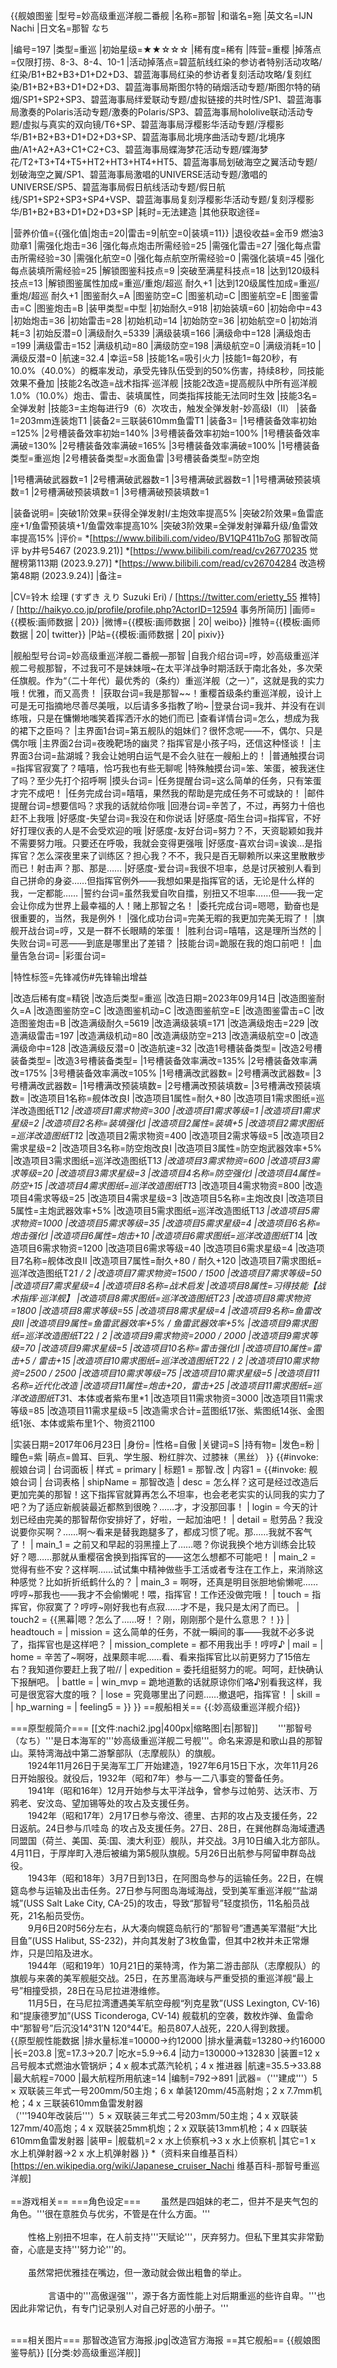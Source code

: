 {{舰娘图鉴
|型号=妙高级重巡洋舰二番舰
|名称=那智
|和谐名=狏
|英文名=IJN Nachi
|日文名=那智 なち

|编号=197
|类型=重巡
|初始星级=★★☆☆☆
|稀有度=稀有
|阵营=重樱
|掉落点=仅限打捞、8-3、8-4、10-1
|活动掉落点=碧蓝航线红染的参访者特别活动攻略/红染/B1+B2+B3+D1+D2+D3、碧蓝海事局红染的参访者复刻活动攻略/复刻红染/B1+B2+B3+D1+D2+D3、碧蓝海事局斯图尔特的硝烟活动专题/斯图尔特的硝烟/SP1+SP2+SP3、碧蓝海事局绊爱联动专题/虚拟链接的共时性/SP1、碧蓝海事局激奏的Polaris活动专题/激奏的Polaris/SP3、碧蓝海事局hololive联动活动专题/虚拟与真实的双向镜/T6+SP、碧蓝海事局浮樱影华活动专题/浮樱影华/B1+B2+B3+D1+D2+D3+SP、碧蓝海事局北境序曲活动专题/北境序曲/A1+A2+A3+C1+C2+C3、碧蓝海事局蝶海梦花活动专题/蝶海梦花/T2+T3+T4+T5+HT2+HT3+HT4+HT5、碧蓝海事局划破海空之翼活动专题/划破海空之翼/SP1、碧蓝海事局激唱的UNIVERSE活动专题/激唱的UNIVERSE/SP5、碧蓝海事局假日航线活动专题/假日航线/SP1+SP2+SP3+SP4+VSP、碧蓝海事局复刻浮樱影华活动专题/复刻浮樱影华/B1+B2+B3+D1+D2+D3+SP
|耗时=无法建造
|其他获取途径=

|营养价值={{强化值|炮击=20|雷击=9|航空=0|装填=11}}
|退役收益=金币9 燃油3 勋章1
|需强化炮击=36
|强化每点炮击所需经验=25
|需强化雷击=27
|强化每点雷击所需经验=30
|需强化航空=0
|强化每点航空所需经验=0
|需强化装填=45
|强化每点装填所需经验=25
|解锁图鉴科技点=9
|突破至满星科技点=18
|达到120级科技点=13
|解锁图鉴属性加成=重巡/重炮/超巡 耐久+1
|达到120级属性加成=重巡/重炮/超巡 耐久+1
|图鉴耐久=A
|图鉴防空=C
|图鉴机动=C
|图鉴航空=E
|图鉴雷击=C
|图鉴炮击=B
|装甲类型=中型
|初始耐久=918
|初始装填=60
|初始命中=43
|初始炮击=36
|初始雷击=28
|初始机动=14
|初始防空=36
|初始航空=0
|初始消耗=3
|初始反潜=0
|满级耐久=5339
|满级装填=166
|满级命中=128
|满级炮击=199
|满级雷击=152
|满级机动=80
|满级防空=198
|满级航空=0
|满级消耗=10
|满级反潜=0
|航速=32.4
|幸运=58
|技能1名=吸引火力
|技能1=每20秒，有10.0%（40.0%）的概率发动，承受先锋队伍受到的50%伤害，持续8秒，同技能效果不叠加
|技能2名改造=战术指挥·巡洋舰
|技能2改造=提高舰队中所有巡洋舰1.0%（10.0%）炮击、雷击、装填属性，同类指挥技能无法同时生效
|技能3名=全弹发射
|技能3=主炮每进行9（6）次攻击，触发全弹发射-妙高级I（II）
|装备1=203mm连装炮T1
|装备2=三联装610mm鱼雷T1
|装备3=
|1号槽装备效率初始=125%
|2号槽装备效率初始=140%
|3号槽装备效率初始=100%
|1号槽装备效率满破=130%
|2号槽装备效率满破=165%
|3号槽装备效率满破=100%
|1号槽装备类型=重巡炮
|2号槽装备类型=水面鱼雷
|3号槽装备类型=防空炮
<!--鱼雷底座数不代表武器数，不了解的请勿修改数据。-->
|1号槽满破武器数=1
|2号槽满破武器数=1
|3号槽满破武器数=1
|1号槽满破预装填数=1
|2号槽满破预装填数=1
|3号槽满破预装填数=1

|装备说明=
|突破1阶效果=获得全弹发射I/主炮效率提高5%
|突破2阶效果=鱼雷底座+1/鱼雷预装填+1/鱼雷效率提高10%
|突破3阶效果=全弹发射弹幕升级/鱼雷效率提高15%
|评价=
*[https://www.bilibili.com/video/BV1QP411b7oG 那智改简评 by井号5467 (2023.9.21)]
*[https://www.bilibili.com/read/cv26770235 觉醒榜第113期 (2023.9.27)]
*[https://www.bilibili.com/read/cv26704284 改造榜第48期 (2023.9.24)]
|备注=

|CV=铃木 绘理 (すずき えり Suzuki Eri) / [https://twitter.com/erietty_55 推特] / [http://haikyo.co.jp/profile/profile.php?ActorID=12594 事务所简历]
|画师={{模板:画师数据 | 20}}
|微博={{模板:画师数据 | 20| weibo}}
|推特={{模板:画师数据 | 20| twitter}}
|P站={{模板:画师数据 | 20| pixiv}}

|舰船型号台词=妙高级重巡洋舰二番舰—那智
|自我介绍台词=哼，妙高级重巡洋舰二号舰那智，不过我可不是妹妹哦~在太平洋战争时期活跃于南北各处，多次荣任旗舰。作为“（二十年代）最优秀的（条约）重巡洋舰（之一）”，这就是我的实力哦！优雅，而又高贵！
|获取台词=我是那智~~！重樱首级条约重巡洋舰，设计上可是无可指摘地尽善尽美哦，以后请多多指教了哟~
|登录台词=我并、并没有在训练哦，只是在慵懒地嗤笑着挥洒汗水的她们而已
|查看详情台词=怎么，想成为我的裙下之臣吗？
|主界面1台词=第五舰队的姐妹们？很怀念呢——不，偶尔、只是偶尔哦
|主界面2台词=夜晚靶场的幽灵？指挥官是小孩子吗，还信这种怪谈！
|主界面3台词=盐湖城？我会让她明白运气是不会久驻在一艘船上的！
|普通触摸台词=指挥官寂寞了？嘻嘻，恰巧我也有些无聊呢
|特殊触摸台词=笨、笨蛋，被我迷住了吗？至少先打个招呼啊
|摸头台词=<!--喂，你在摸哪里？-->
|任务提醒台词=这么简单的任务，只有笨蛋才完不成吧！
|任务完成台词=嘻嘻，果然我的帮助是完成任务不可或缺的！
|邮件提醒台词=想要信吗？求我的话就给你哦
|回港台词=辛苦了，不过，再努力十倍也赶不上我哦
|好感度-失望台词=我没在和你说话
|好感度-陌生台词=指挥官，不好好打理仪表的人是不会受欢迎的哦
|好感度-友好台词=努力？不，天资聪颖如我并不需要努力哦。只要还在呼吸，我就会变得更强哦
|好感度-喜欢台词=诶诶…是指挥官？怎么深夜里来了训练区？担心我？不不，我只是百无聊赖所以来这里散散步而已！射击声？那、那是……
|好感度-爱台词=我很不坦率，总是讨厌被别人看到自己拼命的身姿……但指挥官例外——我想如果是指挥官的话，无论是什么样的我，一定都能……
|誓约台词=虽然我爱自吹自擂，别扭又不坦率……但——我一定会让你成为世界上最幸福的人！赌上那智之名！
|委托完成台词=嗯嗯，勤奋也是很重要的，当然，我是例外！
|强化成功台词=完美无暇的我更加完美无瑕了！
|旗舰开战台词=哼，又是一群不长眼睛的笨蛋！
|胜利台词=嘻嘻，这是理所当然的
|失败台词=可恶——到底是哪里出了差错？
|技能台词=跪服在我的炮口前吧！
|血量告急台词=
|彩蛋台词=

|特性标签=先锋减伤#先锋输出增益

|改造后稀有度=精锐
|改造后类型=重巡
|改造日期=2023年09月14日
|改造图鉴耐久=A
|改造图鉴防空=C
|改造图鉴机动=C
|改造图鉴航空=E
|改造图鉴雷击=C
|改造图鉴炮击=B
|改造满级耐久=5619
|改造满级装填=171
|改造满级炮击=229
|改造满级雷击=197
|改造满级机动=80
|改造满级防空=213
|改造满级航空=0
|改造满级命中=128
|改造满级反潜=0
|改造航速=32
|改造1号槽装备类型=
|改造2号槽装备类型=
|改造3号槽装备类型=
|1号槽装备效率满改=135%
|2号槽装备效率满改=175%
|3号槽装备效率满改=105%
|1号槽满改武器数=<!--【改造有变化则填写】-->
|2号槽满改武器数=<!--【改造有变化则填写】-->
|3号槽满改武器数=<!--【改造有变化则填写】-->
|1号槽满改预装填数=<!--【改造有变化则填写】-->
|2号槽满改预装填数=<!--【改造有变化则填写】-->
|3号槽满改预装填数=<!--【改造有变化则填写】-->
|改造项目1名称=舰体改良I
|改造项目1属性=耐久+80
|改造项目1需求图纸=巡洋改造图纸T1*2
|改造项目1需求物资=300
|改造项目1需求等级=1
|改造项目1需求星级=2
|改造项目2名称=装填强化I
|改造项目2属性=装填+5
|改造项目2需求图纸=巡洋改造图纸T1*2
|改造项目2需求物资=400
|改造项目2需求等级=5
|改造项目2需求星级=2
|改造项目3名称=防空炮改良I
|改造项目3属性=防空炮武器效率+5%
|改造项目3需求图纸=巡洋改造图纸T1*3
|改造项目3需求物资=600
|改造项目3需求等级=20
|改造项目3需求星级=3
|改造项目4名称=防空强化I
|改造项目4属性=防空+15
|改造项目4需求图纸=巡洋改造图纸T1*3
|改造项目4需求物资=800
|改造项目4需求等级=25
|改造项目4需求星级=3
|改造项目5名称=主炮改良I
|改造项目5属性=主炮武器效率+5%
|改造项目5需求图纸=巡洋改造图纸T1*3
|改造项目5需求物资=1000
|改造项目5需求等级=35
|改造项目5需求星级=4
|改造项目6名称=炮击强化I
|改造项目6属性=炮击+10
|改造项目6需求图纸=巡洋改造图纸T1*4
|改造项目6需求物资=1200
|改造项目6需求等级=40
|改造项目6需求星级=4
|改造项目7名称=舰体改良II
|改造项目7属性=耐久+80 / 耐久+120
|改造项目7需求图纸=巡洋改造图纸T2*1 / *2
|改造项目7需求物资=1500 / 1500
|改造项目7需求等级=50
|改造项目7需求星级=4
|改造项目8名称=战术启发
|改造项目8属性=习得技能【战术指挥·巡洋舰】
|改造项目8需求图纸=巡洋改造图纸T2*3
|改造项目8需求物资=1800
|改造项目8需求等级=55
|改造项目8需求星级=4
|改造项目9名称=鱼雷改良II
|改造项目9属性=鱼雷武器效率+5% / 鱼雷武器效率+5%
|改造项目9需求图纸=巡洋改造图纸T2*2 / *2
|改造项目9需求物资=2000 / 2000
|改造项目9需求等级=70
|改造项目9需求星级=5
|改造项目10名称=雷击强化II
|改造项目10属性=雷击+5 / 雷击+15
|改造项目10需求图纸=巡洋改造图纸T2*2 / *2
|改造项目10需求物资=2500 / 2500
|改造项目10需求等级=75
|改造项目10需求星级=5
|改造项目11名称=近代化改造
|改造项目11属性=炮击+20，雷击+25
|改造项目11需求图纸=巡洋改造图纸T3*1、本体或者紫布里*1
|改造项目11需求物资=3000
|改造项目11需求等级=85
|改造项目11需求星级=5
|改造需求合计=蓝图纸17张、紫图纸14张、金图纸1张、本体或紫布里1个、物资21100

|实装日期=2017年06月23日
|身份=
|性格=自傲
|关键词=S
|持有物=
|发色=粉
|瞳色=紫
|萌点=兽耳、巨乳、学生服、粉红胖次、过膝袜（黑丝）
}}
{{#invoke: 舰娘台词 | 台词面板 
| 样式 = primary
| 标题1 = 那智.改
| 内容1 = {{#invoke: 舰娘台词 | 台词表格
  | shipName = 那智改造
  | desc = 怎么样？这可是经过改造后更加完美的那智！这下指挥官就算再怎么不坦率，也会老老实实的认同我的实力了吧？为了适应新舰装最近都熬到很晚？……才，才没那回事！
  | login = 今天的计划已经由完美的那智帮你安排好了，好啦，一起加油吧！
  | detail = 慰劳品？我没说要你买啊？……啊～看来是替我跑腿多了，都成习惯了呢。那……我就不客气了！
  | main_1 = 之前又和早起的羽黑撞上了……嗯？你说我换个地方训练会比较好？嗯……那就从重樱宿舍换到指挥官的——这怎么想都不可能吧！
  | main_2 = 觉得有些不安？这样啊……试试集中精神做些手工活或者专注在工作上，来消除这种感觉？比如折折纸鹤什么的？
  | main_3 = 啊呀，还真是明目张胆地偷懒呢……哼哼~那我也——我才不会偷懒呢！喂，指挥官！工作还没做完哦！
  | touch = 指挥官，你寂寞了？哼哼~刚好我也有点寂……才不是，我只是太闲了而已。
  | touch2 = {{黑幕|嗯？怎么了……呀！？刚，刚刚那个是什么意思？！}}
  | headtouch = <!--摸头台词-->
  | mission = 这么简单的任务，不就一瞬间的事——我就不必多说了，指挥官也是这样吧？
  | mission_complete = 都不用我出手！哼哼♪
  | mail = <!--邮件提醒-->
  | home = 辛苦了~啊呀，战果颇丰呢……看、看来指挥官比以前更努力了15倍左右？我知道你要赶上我了啦//
  | expedition = 委托组挺努力的呢。呵呵，赶快确认下报酬吧。
  | battle = <!--旗舰开战-->
  | win_mvp = 跪地道歉的话就原谅你们咯♪别看我这样，我可是很宽容大度的哦？
  | lose = 究竟哪里出了问题……撤退吧，指挥官！
  | skill = <!--技能-->
  | hp_warning = <!--血量告急-->
  | feeling5 =<!--好感度-爱-->
  }}
}}
==舰船相关==
{{:妙高级重巡洋舰介绍}}

===原型舰简介===
[[文件:nachi2.jpg|400px|缩略图|右|那智]]
　　'''那智号（なち）'''是日本海军的'''妙高级重巡洋舰二号舰'''。命名来源是和歌山县的那智山。莱特湾海战中第二游撃部队（志摩舰队）的旗舰。<br>
　　1924年11月26日于吴海军工厂开始建造，1927年6月15日下水，次年11月26日开始服役。就役后，1932年（昭和7年）参与一二八事变的警备任务。<br>
　　1941年（昭和16年）12月开始参与太平洋战争，曾参与过帕劳、达沃市、万鸦老、安汶岛、望加锡等处的攻占及支援任务。<br>
　　1942年（昭和17年）2月17日参与帝汶、德里、古邦的攻占及支援任务，22日返航。24日参与爪哇岛 的攻占及支援任务。27日、28日，在巽他群岛海域遭遇同盟国（荷兰、美国、英:国、澳大利亚）舰队，并交战。3月10日编入北方部队。4月11日，于厚岸町入港后被编为第5舰队旗舰。5月26日出航参与阿留申群岛战役。<br>
　　1943年（昭和18年）3月7日到13日，在阿图岛参与的运输任务。22日，在幌筵岛参与运输及出击任务。27日参与阿图岛海域海战，受到美军重巡洋舰““盐湖城”(USS Salt Lake City, CA-25)的攻击，导致“那智号”轻度损伤，11名船员战死，21名船员受伤。<br>
　　9月6日20时56分左右，从大凑向幌筵岛航行的“那智号”遭遇美军潜艇“大比目鱼”(USS Halibut, SS-232)，并向其发射了3枚鱼雷，但其中2枚并未正常爆炸，只是凹陷及进水。<br>
　　1944年（昭和19年）10月21日的莱特湾，作为第二游击部队（志摩舰队）的旗舰与来袭的美军舰艇交战。25日，在苏里高海峡与严重受损的重巡洋舰“最上号”相撞受损，28日在马尼拉进港维修。<br>
　　11月5日，在马尼拉湾遭遇美军航空母舰“列克星敦”(USS Lexington, CV-16) 和“提康德罗加”(USS Ticonderoga, CV-14) 舰载机的空袭，数枚炸弹、鱼雷命中“那智号”后沉没14°31′N 120°44′E。船员807人战死，220人得到救援。<br>
{{原型舰性能数据
|排水量标准=10000→约12000
|排水量满载=13280→约16000
|长=203.8
|宽=17.3→20.7
|吃水=5.9→6.4
|动力=130000→132830
|装置=12 x 吕号舰本式燃油水管锅炉；4 x 舰本式蒸汽轮机；4 x 推进器
|航速=35.5→33.88
|最大航程=7000
|最大航程所用航速=14
|编制=792→891
|武器=（'''建成'''）5 × 双联装三年式一号200mm/50主炮；6 x 单装120mm/45高射炮；2 x 7.7mm机枪；4 x 三联装610mm鱼雷发射器<br>（'''1940年改装后'''）5 × 双联装三年式二号203mm/50主炮；4 x 双联装127mm/40高炮；4 x 双联装25mm机炮；2 x 双联装13mm机枪；4 x 四联装610mm鱼雷发射器
|装甲=
|舰载机=2 x 水上侦察机→3 x 水上侦察机
|其它=1 x 水上机弹射器→2 x 水上机弹射器
}}
*（资料来自维基百科）<ref>[https://en.wikipedia.org/wiki/Japanese_cruiser_Nachi 维基百科-那智号重巡洋舰]</ref><br><br>
==游戏相关==
===角色设定===
　　虽然是四姐妹的老二，但并不是夹气包的角色。'''很在意胜负与优劣，不管是在什么方面。'''<br><br>
　　性格上别扭不坦率，在人前支持'''天赋论'''，厌弃努力。但私下里其实非常勤奋，心底是支持'''努力论'''的。<br><br>
　　虽然常把优雅挂在嘴边，但一激动就会做出粗鲁的举止。<br><br>　　
　　言语中的'''高傲逞强'''，源于各方面性能上对后期重巡的些许自卑。'''也因此非常记仇，有专门记录别人对自己好恶的小册子。'''<br><br>

===相关图片===
<gallery mode="packed" heights="200px">
那智改造官方海报.jpg|改造官方海报
</gallery>
==其它舰船==
{{舰娘图鉴导航}}
[[分类:妙高级重巡洋舰]]